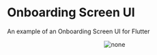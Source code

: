 # Onboarding Screen UI

An example of an Onboarding Screen UI for Flutter


<p align="center">
  <img src="https://i.imgur.com/qK4Fn5h.gif" alt="none"/>
</p>
